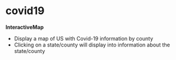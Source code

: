 # covid19

**InteractiveMap**

 - Display a map of US with Covid-19 information by county
 - Clicking on a state/county will display into information about the state/county
